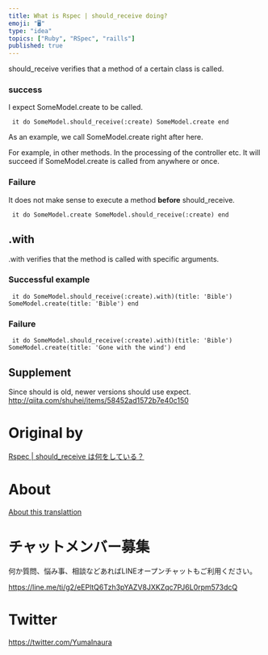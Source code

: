 ```yaml
---
title: What is Rspec | should_receive doing?
emoji: "🖥"
type: "idea"
topics: ["Ruby", "RSpec", "raills"]
published: true
---
```


should\_receive verifies that a method of a certain class is called.

### success 

I expect SomeModel.create to be called.

     it do SomeModel.should_receive(:create) SomeModel.create end 

As an example, we call SomeModel.create right after here.

For example, in other methods. In the processing of the controller etc. It will succeed if SomeModel.create is called from anywhere or once.

### Failure 

It does not make sense to execute a method **before** should\_receive.

     it do SomeModel.create SomeModel.should_receive(:create) end 

## .with 

.with verifies that the method is called with specific arguments.

### Successful example 

     it do SomeModel.should_receive(:create).with)(title: 'Bible') SomeModel.create(title: 'Bible') end 

### Failure 

     it do SomeModel.should_receive(:create).with)(title: 'Bible') SomeModel.create(title: 'Gone with the wind') end 

## Supplement 

Since should is old, newer versions should use expect. http://qiita.com/shuhei/items/58452ad1572b7e40c150



# Original by
[Rspec | should_receive は何をしている？](https://qiita.com/Yinaura/items/d18658a2aff39bfb0243)

# About

[About this translattion](https://qiita.com/YumaInaura/items/7f6fd1e9310a6816469a)








<!-- Update From Qiita API -->

# チャットメンバー募集


何か質問、悩み事、相談などあればLINEオープンチャットもご利用ください。

https://line.me/ti/g2/eEPltQ6Tzh3pYAZV8JXKZqc7PJ6L0rpm573dcQ





# Twitter


https://twitter.com/YumaInaura


<!-- Update From Qiita API -->


